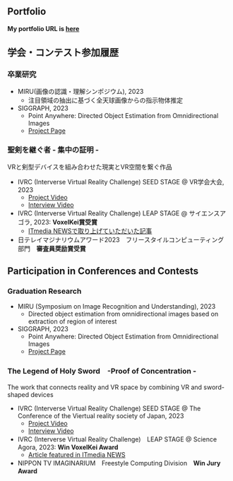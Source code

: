 ## Portfolio
**My portfolio URL is [here](https://NKotani.github.io/portfolio/)**

## 学会・コンテスト参加履歴
### 卒業研究
- MIRU(画像の認識・理解シンポジウム), 2023
  - 注目領域の抽出に基づく全天球画像からの指示物体推定  
- SIGGRAPH, 2023
  - Point Anywhere: Directed Object Estimation from Omnidirectional Images
  - [Project Page](https://github.com/NKotani/PointAnywhere)

### 聖剣を継ぐ者 - 集中の証明 -　
VRと剣型デバイスを組み合わせた現実とVR空間を繋ぐ作品
- IVRC (Interverse Virtual Reality Challenge) SEED STAGE @ VR学会大会, 2023
  - [Project Video](https://youtu.be/iUkLfrCzRpg?si=Ho6-rx27_uwsKfLR)
  - [Interview Video](https://youtu.be/hzO8jsZuyYo?si=61wYlLEeV7PgS9vp)
- IVRC (Interverse Virtual Reality Challenge) LEAP STAGE @ サイエンスアゴラ, 2023: **VoxelKei賞受賞**　
  - [ITmedia NEWSで取り上げていただいた記事](https://www.itmedia.co.jp/news/articles/2311/16/news046.html)
- 日テレイマジナリウムアワード2023　フリースタイルコンピューティング部門　**審査員奨励賞受賞**

## Participation in Conferences and Contests
### Graduation Research
- MIRU (Symposium on Image Recognition and Understanding), 2023
  - Directed object estimation from omnidirectional images based on extraction of region of interest  
- SIGGRAPH, 2023
  - Point Anywhere: Directed Object Estimation from Omnidirectional Images
  - [Project Page](https://github.com/NKotani/PointAnywhere)

### The Legend of Holy Sword　-Proof of Concentration -　
The work that connects reality and VR space by combining VR and sword-shaped devices
- IVRC (Interverse Virtual Reality Challenge) SEED STAGE @ The Conference of the Viertual reality society of Japan, 2023
  - [Project Video](https://youtu.be/iUkLfrCzRpg?si=Ho6-rx27_uwsKfLR)
  - [Interview Video](https://youtu.be/hzO8jsZuyYo?si=61wYlLEeV7PgS9vp)
- IVRC (Interverse Virtual Reality Challenge)　LEAP STAGE @ Science Agora, 2023: **Win VoxelKei Award**
  - [Article featured in ITmedia NEWS](https://www.itmedia.co.jp/news/articles/2311/16/news046.html)
- NIPPON TV IMAGINARIUM　Freestyle Computing Division　**Win Jury Award**
